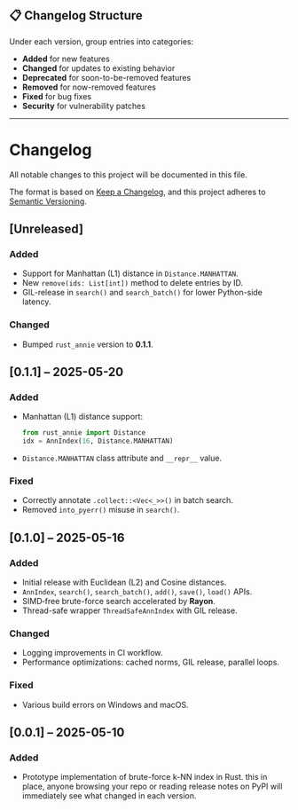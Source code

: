 

## 📋 Changelog Structure


Under each version, group entries into categories:

* **Added**      for new features
* **Changed**    for updates to existing behavior
* **Deprecated** for soon-to-be-removed features
* **Removed**    for now-removed features
* **Fixed**      for bug fixes
* **Security**   for vulnerability patches

---




# Changelog

All notable changes to this project will be documented in this file.

The format is based on [Keep a Changelog](https://keepachangelog.com/en/1.0.0/),
and this project adheres to [Semantic Versioning](https://semver.org).

## [Unreleased]

### Added
- Support for Manhattan (L1) distance in `Distance.MANHATTAN`.
- New `remove(ids: List[int])` method to delete entries by ID.
- GIL-release in `search()` and `search_batch()` for lower Python-side latency.

### Changed
- Bumped `rust_annie` version to **0.1.1**.

## [0.1.1] – 2025-05-20

### Added
- Manhattan (L1) distance support:
  ```python
  from rust_annie import Distance
  idx = AnnIndex(16, Distance.MANHATTAN)


* `Distance.MANHATTAN` class attribute and `__repr__` value.

### Fixed

* Correctly annotate `.collect::<Vec<_>>()` in batch search.
* Removed `into_pyerr()` misuse in `search()`.

## \[0.1.0] – 2025-05-16

### Added

* Initial release with Euclidean (L2) and Cosine distances.
* `AnnIndex`, `search()`, `search_batch()`, `add()`, `save()`, `load()` APIs.
* SIMD‐free brute-force search accelerated by **Rayon**.
* Thread-safe wrapper `ThreadSafeAnnIndex` with GIL release.

### Changed

* Logging improvements in CI workflow.
* Performance optimizations: cached norms, GIL release, parallel loops.

### Fixed

* Various build errors on Windows and macOS.

## \[0.0.1] – 2025-05-10

### Added

* Prototype implementation of brute-force k-NN index in Rust.
 this in place, anyone browsing your repo or reading release notes on PyPI will immediately see what changed in each version.

